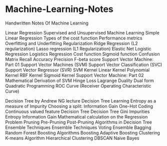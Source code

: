 # Machine-Learning-Notes
Handwritten Notes Of Machine Learning


Linear Regression
Supervised and Unsupervised Machine Learning
Simple Linear Regression
Types of the cost function
Performance metrics
Overfitting and Underfitting
Regularization
Ridge Regression (L2 regularization)
Lasso regression (L1 Regularization)
Elastic Net
Logistic Regression
Logistics Regression
Cost function
Sigmoid function
Confusion Matrix
Recall
Accuracy
Precision
F-beta score
Support Vector Machine: Part 01
Support Vector Machines (SVM)
Support Vector Classification (SVC)
Support Vector Regressor (SVR)
SVM Kernel
Linear Kernel
Polynomial Kernel
RBF Kernel
Sigmoid Kernel
Support Vector Machine: Part 02
Mathematical Derivation of SVM
Hinge Loss
Lagrange Duality
Dual form
Quadratic Programming
ROC Curve
(Receiver Operating Characteristic Curve)

Decision Tree by Andrew NG lecture
Decision Tree Learning
Entropy as a measure of Impurity
Choosing a split: Information Gain
One-Hot Coding
Continuous valued feature
Decision Tree
Decision Tree
Gini Impurities
Entropy
Information Gain
Mathematical calculation on the Regression Problem
Pruning
Pre-Pruning
Post-Pruning
Algorithms in Decision Tree
Ensemble Techniques
Ensemble Techniques
Voting Ensemble
Bagging
Random Forest
Boosting Algorithms
Boosting
Adaptive Boosting
Clustering
K-means Algorithm
Hierarchical Clustering
DBSCAN
Naive Bayes
